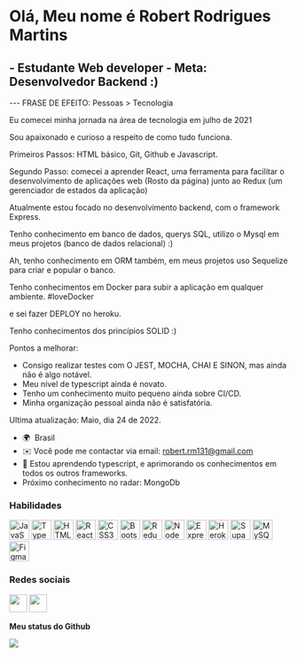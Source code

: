 Olá, Meu nome é Robert Rodrigues Martins
=========================================

\- Estudante Web developer
\- Meta: Desenvolvedor Backend :)
--------------------------

--- FRASE DE EFEITO: Pessoas > Tecnologia

Eu comecei minha jornada na área de tecnologia em julho de 2021

Sou apaixonado e curioso a respeito de como tudo funciona.

Primeiros Passos:  HTML básico, Git, Github e Javascript. 

Segundo Passo: comecei a aprender React, uma ferramenta para facilitar o desenvolvimento de aplicações web (Rosto da página) junto ao Redux (um gerenciador de estados da aplicação)

Atualmente estou focado no desenvolvimento backend, com o framework Express.

Tenho conhecimento em banco de dados, querys SQL, utilizo o Mysql em meus projetos (banco de dados relacional) :)

Ah, tenho conhecimento em ORM também, em meus projetos uso Sequelize para criar e popular o banco. 

Tenho conhecimentos em Docker para subir a aplicação em qualquer ambiente. #loveDocker

e sei fazer DEPLOY no heroku.

Tenho conhecimentos dos princípios SOLID :)

Pontos a melhorar:
  - Consigo realizar testes com O JEST, MOCHA, CHAI E SINON, mas ainda não é algo notável.
  - Meu nível de typescript ainda é novato.
  - Tenho um conhecimento muito pequeno ainda sobre CI/CD.
  - Minha organização pessoal ainda não é satisfatória.

Ultima atualização: Maio, dia 24 de 2022.

*   🌍  Brasil
*   ✉️  Você pode me contactar via email: [robert.rm131@gmail.com](mailto:robert.rm131@gmail.com)
*   🧠  Estou aprendendo typescript, e aprimorando os conhecimentos em todos os outros frameworks.
*   Próximo conhecimento no radar: MongoDb

### Habilidades

<p align="left">
<a href="https://developer.mozilla.org/en-US/docs/Web/JavaScript" target="_blank" rel="noreferrer"><img src="https://raw.githubusercontent.com/danielcranney/readme-generator/main/public/icons/skills/javascript-colored.svg" width="36" height="36" alt="JavaScript" /></a>
<a href="https://www.typescriptlang.org/" target="_blank" rel="noreferrer"><img src="https://raw.githubusercontent.com/danielcranney/readme-generator/main/public/icons/skills/typescript-colored.svg" width="36" height="36" alt="TypeScript" /></a>
<a href="https://developer.mozilla.org/en-US/docs/Glossary/HTML5" target="_blank" rel="noreferrer"><img src="https://raw.githubusercontent.com/danielcranney/readme-generator/main/public/icons/skills/html5-colored.svg" width="36" height="36" alt="HTML5" /></a>
<a href="https://reactjs.org/" target="_blank" rel="noreferrer"><img src="https://raw.githubusercontent.com/danielcranney/readme-generator/main/public/icons/skills/react-colored.svg" width="36" height="36" alt="React" /></a>
<a href="https://www.w3.org/TR/CSS/#css" target="_blank" rel="noreferrer"><img src="https://raw.githubusercontent.com/danielcranney/readme-generator/main/public/icons/skills/css3-colored.svg" width="36" height="36" alt="CSS3" /></a>
<a href="https://getbootstrap.com/" target="_blank" rel="noreferrer"><img src="https://raw.githubusercontent.com/danielcranney/readme-generator/main/public/icons/skills/bootstrap-colored.svg" width="36" height="36" alt="Bootstrap" /></a>
<a href="https://redux.js.org/" target="_blank" rel="noreferrer"><img src="https://raw.githubusercontent.com/danielcranney/readme-generator/main/public/icons/skills/redux-colored.svg" width="36" height="36" alt="Redux" /></a>
<a href="https://nodejs.org/en/" target="_blank" rel="noreferrer"><img src="https://raw.githubusercontent.com/danielcranney/readme-generator/main/public/icons/skills/nodejs-colored.svg" width="36" height="36" alt="NodeJS" /></a>
<a href="https://expressjs.com/" target="_blank" rel="noreferrer"><img src="https://raw.githubusercontent.com/danielcranney/readme-generator/main/public/icons/skills/express-colored.svg" width="36" height="36" alt="Express" /></a>
<a href="https://www.heroku.com/" target="_blank" rel="noreferrer"><img src="https://raw.githubusercontent.com/danielcranney/readme-generator/main/public/icons/skills/heroku-colored.svg" width="36" height="36" alt="Heroku" /></a>
<a href="https://supabase.io/" target="_blank" rel="noreferrer"><img src="https://raw.githubusercontent.com/danielcranney/readme-generator/main/public/icons/skills/supabase-colored.svg" width="36" height="36" alt="Supabase" /></a>
<a href="https://www.mysql.com/" target="_blank" rel="noreferrer"><img src="https://raw.githubusercontent.com/danielcranney/readme-generator/main/public/icons/skills/mysql-colored.svg" width="36" height="36" alt="MySQL" /></a>
<a href="https://www.figma.com/" target="_blank" rel="noreferrer"><img src="https://raw.githubusercontent.com/danielcranney/readme-generator/main/public/icons/skills/figma-colored.svg" width="36" height="36" alt="Figma" /></a>
</p>

### Redes sociais

<p align="left"> <a href="https://www.github.com/RobertRodriguesMartins" target="_blank" rel="noreferrer"><img src="https://raw.githubusercontent.com/danielcranney/readme-generator/main/public/icons/socials/github.svg" width="32" height="32" /></a> <a href="https://www.linkedin.com/in/robert-martins" target="_blank" rel="noreferrer"><img src="https://raw.githubusercontent.com/danielcranney/readme-generator/main/public/icons/socials/linkedin.svg" width="32" height="32" /></a></p>


<b>Meu status do Github</b>

<a href="http://www.github.com/RobertRodriguesMartins"><img src="https://github-readme-streak-stats.herokuapp.com/?user=RobertRodriguesMartins&stroke=ffffff&background=1c1917&ring=0891b2&fire=0891b2&currStreakNum=ffffff&currStreakLabel=0891b2&sideNums=ffffff&sideLabels=ffffff&dates=ffffff&hide_border=true" /></a>
